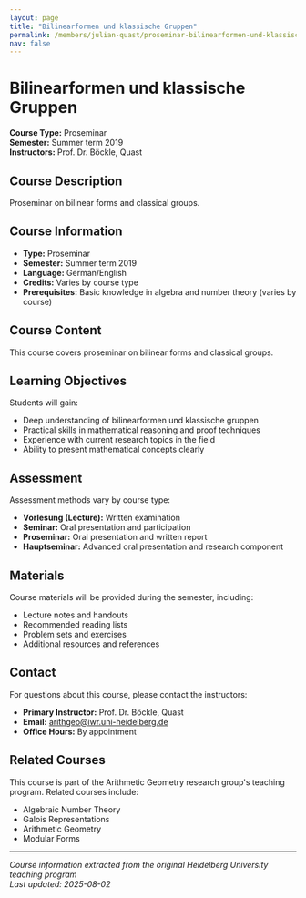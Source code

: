 ```yaml
---
layout: page
title: "Bilinearformen und klassische Gruppen"
permalink: /members/julian-quast/proseminar-bilinearformen-und-klassische-gruppen/
nav: false
---
```


# Bilinearformen und klassische Gruppen

**Course Type:** Proseminar  
**Semester:** Summer term 2019  
**Instructors:** Prof. Dr. Böckle, Quast

## Course Description

Proseminar on bilinear forms and classical groups.

## Course Information

- **Type:** Proseminar
- **Semester:** Summer term 2019
- **Language:** German/English
- **Credits:** Varies by course type
- **Prerequisites:** Basic knowledge in algebra and number theory (varies by course)

## Course Content

This course covers proseminar on bilinear forms and classical groups.

## Learning Objectives

Students will gain:
- Deep understanding of bilinearformen und klassische gruppen
- Practical skills in mathematical reasoning and proof techniques
- Experience with current research topics in the field
- Ability to present mathematical concepts clearly

## Assessment

Assessment methods vary by course type:
- **Vorlesung (Lecture):** Written examination
- **Seminar:** Oral presentation and participation
- **Proseminar:** Oral presentation and written report
- **Hauptseminar:** Advanced oral presentation and research component

## Materials

Course materials will be provided during the semester, including:
- Lecture notes and handouts
- Recommended reading lists
- Problem sets and exercises
- Additional resources and references

## Contact

For questions about this course, please contact the instructors:
- **Primary Instructor:** Prof. Dr. Böckle, Quast
- **Email:** arithgeo@iwr.uni-heidelberg.de
- **Office Hours:** By appointment

## Related Courses

This course is part of the Arithmetic Geometry research group's teaching program. Related courses include:
- Algebraic Number Theory
- Galois Representations
- Arithmetic Geometry
- Modular Forms

---

*Course information extracted from the original Heidelberg University teaching program*  
*Last updated: 2025-08-02*
